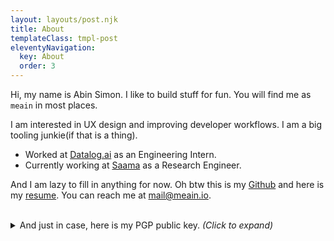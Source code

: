 ```yaml
---
layout: layouts/post.njk
title: About
templateClass: tmpl-post
eleventyNavigation:
  key: About
  order: 3
---
```


Hi, my name is Abin Simon. I like to build stuff for fun.
You will find me as `meain` in most places.

I am interested in UX design and improving developer workflows.
I am a big tooling junkie(if that is a thing).

- Worked at [Datalog.ai](https://www.linkedin.com/company/datalog.ai/about/) as an Engineering Intern.
- Currently working at [Saama](https://www.saama.com/) as a Research Engineer.

And I am lazy to fill in anything for now. Oh btw this is my [Github](https://github.com/meain) and here is my
[resume](https://assets.meain.io/meain_resume.pdf). You can reach me at [mail@meain.io](mailto:mail@meain.io).

<br>

<details>
<summary>And just in case, here is my PGP public key.<i> (Click to expand)</i></summary>
<pre>
-----BEGIN PGP PUBLIC KEY BLOCK-----

mQINBF6+kQcBEADpWLr2wCwJxCFVEisIuIuzkEj9GEdUF+Rds6FLjvAePU0lyq/L
yIfnH0MeuELiQ90h6C5vDtIvN1g7ptFZH3wGbZ6uOIYmbZMRfo3J3SsRml1832rY
8F1u/eg4IOhzavcYb3laVDNCzrR90YgoOHgw/SRgpNIH+wPp0cyP+H0fVLqLDYX6
aVpwC9t+iHvHQn5vEZVBPlQ+fbnr5efryAyi3eRRVGsR2eOZ270C0hDWE6ReTkAV
+qkpwLmtGCA2d+o7kvFvamHrbH1f/+LsOAk78xo8JUDdqGWf1N7aalWq6XbPaL5l
ObQ7DIF5AVllnn90/IBFQadPe12PsTcwK7Xv/8cJHRDEw/BPwOIGeYnmKTo0aB/U
a2oQ4/v4NkGnfsb1kudS4azWVa9SQGY5KKOdjDLRrxwdBloVHEUOQ9/WE4bsaIqO
CDySE/ww3dogbeiCP9Ok4tD4r9u5M5bmf73V+VMcox9vCufKdBGcBcHWvky24Vxg
fS3b7/2DdUJ56uXJBlU7+JwpB8hx8qJkn4iStPPLPlmbZXTMtT4Nhv0meDOL+Rqj
w+yLyLsl767hMdeV2DORJbn4KxzbGvHto7iBkPx+oAC1/uG8fgYif7GWw45I36nF
2tSIH5KD/lnUW70+CT3lk4vlEEzC89sChdK1d3fOjvJCmazCzztaemgbYwARAQAB
tBpBYmluIFNpbW9uIDxtYWlsQG1lYWluLmlvPokCVwQTAQgAQQIbAwULCQgHAgYV
CgkICwIEFgIDAQIeAQIXgAIZARYhBLK7ruYgNoZnWpKIc34uPHsyyONoBQJfEJNq
BQkEFLa7AAoJEH4uPHsyyONoX0cP/Ak9M1H3KCHbeDSl1z389gzSbQgRFbwzfERD
qtehaInt08NJ/vfC9VyMQyCqIRgAK1+51IMmzsnDpTLyh1CCkhDMthvneA21x2D/
Xie0TPaY0x4w7NmUg83kDDsEKJAnqSUJVgbU+Wcmj46LuHtn/5bXA1WBu5U9Yabk
a5nYEanhalOT25te3l6Jn6Zetovv7qMZX486Nzqm8fIpzjHc8x5DfPBgFUC66hzf
6B841uTFx8YaRI1bdQjhQ6GeGDTsznKy9evpNDtxNM9AZQtj024O60THvynWR8gY
qwLHCJain+uPPGIETyT84dvE/+gydQlsHb339z/YZHto46NVsPG+v+17T09oOTQF
nAHZJ+YndSn4aW7hh8fwEIecctwrRm78SThyU8RncB+MZJZEOWht41lSe5HO33n0
uqB6FnsHGss/rfyyu9wlokSD9UOhh/XcuZ1CDGsf5KvYA7liWt8MoKxYFFKT1j44
mBxFBNRJjkWxqPLOliweFufBtlRD1cTFh8arsdfs2CU3DYAV0LUavFeHafL/Aaas
urWYrydQHSTjkrYSBMOMgObNBDwe2bQbQJ/KyBk8R4N4f6MpYPwTX0GYu6B/s/f8
FT2oJDwxx+A/D+bY3hY4FwQrsaoa1xIXwSQEq/vu78lCmROpmTx+yQvWOVs1NA9T
S3TJF3A2tCJBYmluIFNpbW9uIDxhYmluc2ltb24xMEBnbWFpbC5jb20+iQJUBBMB
CAA+AhsDBQsJCAcCBhUKCQgLAgQWAgMBAh4BAheAFiEEsruu5iA2hmdakohzfi48
ezLI42gFAl8Qk2sFCQQUtrsACgkQfi48ezLI42ghvg/+MNkMD2QTUfa6ROIMN9KU
YfsbTJC7DtRX17bQoZ3QaNAHYtfhAxMBhZKZW2D2QDq/Woxd54AvDz+ibHiQfk1g
OKuF2kvt4zV0e5OmurBxP5SIkRuGMtHAi33n9/yLXPXmLFvJSSuW5yzoqAjOAuu1
gYQ/QRQ7EgD9JRDfIi4Rq/2UZ2/FzGC4Ml0VIZZbP1JqycPzMfKZWMQIr4R1KhIC
nEoR1Lyiqqya8ephd22ctjFJNQWpJF8yAqPDOp+LgJmhCek1WNW5RnArxVvoRJxP
jjmGJkk6rSAF9hmjsArwqzBZjWjzSV+/J8UmvVCrg0dJ+OAmnfxVWHRx4HK95EEQ
4T2pSW5MWWLIM5cZq3+b5Kor5GD9b/tDLdscDNZ5nBXnKsk2Ch76gwg11QZQei+w
3nLZUJkaKDb06XO3AWCAhftlZqPxnfjxifgzSQ1YE1os/0fMUinXP8MeAjch0x9b
i/B1EPNYtJU3NMwtltswmTDjuMivTXcNVyP9QTGaA7gNhRt1LGUrlyWL0h39TpQw
uffmSioXwwxCTdXuAkv3BsJa4m8IBa9kUQBkspj9JigTZxOhuZygDztAHCeo/Wmh
nMrdZaKEWtmyNjKXMUGg7DFA6qXUrLoma40XgP05WGPJSfjPOssRH6DSUGBpJMKV
ukpUh9d3vDCoaHl+J2CqfQm5Ag0EXr6RBwEQAOtbTf7DYXTv1pr6ChZMM64f0xOx
XuWk0qB+R+DoofNf6iRN3tLY6VQbXohWpi1FbFuzC9bOVLseMVnTHhF1xcPa3oBQ
SX07Idscl3DuGcYITY+NPlX0UUmlNQH1sECK8hzZFcIq1+BuU4t4ob1Bhs79QcnL
zjTdHL/by9tkbx+yUnjzub6pNC/QLNza0/3E3vJDa7qMGQFVGzVHJv0+0YMh0Dpv
IrZkH4l/uve+MMyauOLGu8azgyaIH3iy8GI9FWtT5zHc/4OE1QEEOK1XaRLjo6Hg
JHBLN0v+l1g+AxPb13VbdYElTo98b54CCR45PcKI8T5qbuG4rOBghCL5yJKDY9FG
VNl7NXzuffmPQ9QcXAIIM7xciG03X29lfKPKeTQw7kwZIj7e285Xez7mzIKrityR
fE9MifNFRER7cuF0fzkBMcLbkwJ13IkcTF2jaQwfffjxuu8GdlS3BUnd6jlX35sX
wvSuORoEnUyr/YsqywgtvMVMQZ8D1vmP1Ba5p3SZ/mBDx44/2WJaewB5//+lK7w4
wQmhrSf71joGeEt9RSUuJ8RpWqcEna3DsPRAu/u/XxcYAUslGNuIkVR12wewTFaN
i4a4HKqFAZ/xe90kwKgkpEJghhBNb3UGlSw2hksaQ9Gei01jDYxu01SshSa479eD
LyR/znDvxGn83NWpABEBAAGJAjwEGAEIACYCGwwWIQSyu67mIDaGZ1qSiHN+Ljx7
MsjjaAUCXxCTawUJBBS2vAAKCRB+Ljx7MsjjaL7LD/9OPewCxyWHfi0A1L6xNnnE
qKyANLB9qxzarmOoPGKydC2jaJT4s8PJfrJT8v/zzNVIUh//b5BdWFapgQkDSOCi
DE9jKUQ0mmT0pxtIOrfBrEu3wXFKd1bh50w9abL6x75nZUXLGEV44N9lF1xgmkgi
YiwgLIylz7e1kDA9Jhx9d4IV9dS6QufcZ+GHnHW2UJ4CtA2HvXE8jsj9UmzI5CXp
qt5kW75kaByUYxyEXfx4D11cxjNvZw9Tig5Q/DF7//9Md8b52V/M+NtSEuZzzTCo
rSOpDoGu617fcKJF7o2C2DLS1xHdoF9REinO5AU6u4AcShQsVJe03YrfYzIgvkBk
2qiL50ClFIrRgfhKCtHgynsLgbUsScM5o9EbjSrgHPwa6eievlKhYyfc+oqcG+/n
Qtwu2PoOiyubKydSBPnHr0TMcjsvKdIjCG3s0EWXkCwsOB+06RsKkYf1PH3KrDsE
1QkC7MROlW2ZC2SXCJgWy/7yv6Xc5MOUYzGj3klFFNyc52YL4YuqHEeG0iH9KmUZ
duUSKv9jYzbMneHG5jR4bZ1l/Yu6ITGxmIzzq/nDcZP6DrSMucaojpD39/HJ96OV
TDnIASsjhQSmr3hzQ1KMbt5HQtny9Hy5Q8PDK9JvmgVHlMKBBC6GR63JVEISLH2o
Uj7hgoRbaTrZ+JfyVF1dAw==
=1yXI
-----END PGP PUBLIC KEY BLOCK-----
</pre>
<details>

